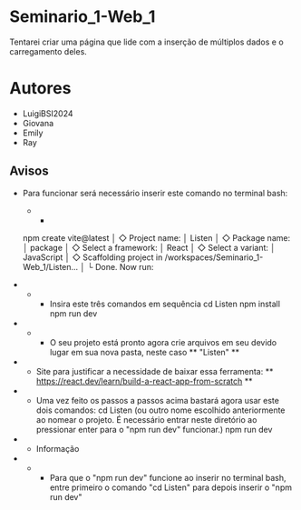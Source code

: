 # Seminario_1-Web_1
Tentarei criar uma página que lide com a inserção de múltiplos dados e o carregamento deles.

# Autores
- LuigiBSI2024
- Giovana
- Emily
- Ray


## Avisos
- Para funcionar será necessário inserir este comando no terminal bash:
    - - 
    npm create vite@latest
    │
    ◇  Project name:
    │  Listen
    │
    ◇  Package name:
    │  package
    │
    ◇  Select a framework:
    │  React
    │
    ◇  Select a variant:
    │  JavaScript
    │
    ◇  Scaffolding project in /workspaces/Seminario_1-Web_1/Listen...
    │
    └  Done. Now run:

- - - Insira este três comandos em sequência
    cd Listen
    npm install
    npm run dev 
- - - O seu projeto está pronto agora crie arquivos em seu devido lugar em sua nova pasta, neste caso ** "Listen" **

- - Site para justificar a necessidade de baixar essa ferramenta: ** https://react.dev/learn/build-a-react-app-from-scratch **

- - Uma vez feito os passos a passos acima bastará agora usar este dois comandos:
    cd Listen (ou outro nome escolhido anteriormente ao nomear o projeto. É necessário entrar neste diretório ao pressionar enter para o "npm run dev" funcionar.)
    npm run dev

- - Informação
- - - Para que o "npm run dev" funcione ao inserir no terminal bash, entre primeiro o comando "cd Listen" para depois inserir o "npm run dev"

